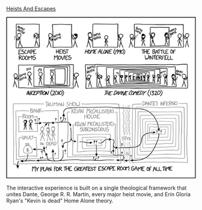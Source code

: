 [Heists And Escapes](https://xkcd.com/2145)

![Heists And Escapes](./random_comic.png)

The interactive experience is built on a single theological framework that unites Dante, George R. R. Martin, every major heist movie, and Erin Gloria Ryan's "Kevin is dead" Home Alone theory.

